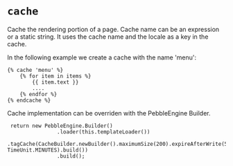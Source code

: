 # `cache`

Cache the rendering portion of a page. Cache name can be an expression or a static string. It uses the cache name and the locale as a key in the cache.

In the following example we create a cache with the name 'menu':
```
{% cache 'menu' %}
    {% for item in items %}
        {{ item.text }}
        ....
    {% endfor %}
{% endcache %}
```

Cache implementation can be overriden with the PebbleEngine Builder.
```
 return new PebbleEngine.Builder()
                .loader(this.templateLoader())
                .tagCache(CacheBuilder.newBuilder().maximumSize(200).expireAfterWrite(5, TimeUnit.MINUTES).build())
                .build();
```
